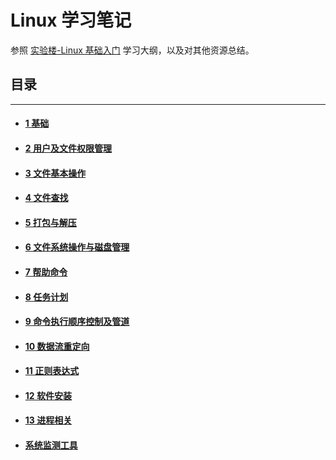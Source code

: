 # Linux 学习笔记

参照 [实验楼-Linux 基础入门](https://www.shiyanlou.com/courses/1) 学习大纲，以及对其他资源总结。

## 目录

***

+ #### [1 基础](01基础.md)

+ #### [2 用户及文件权限管理](02用户及文件权限管理.md)

+ #### [3 文件基本操作](03文件基本操作.md)

+ #### [4 文件查找](04文件查找.md)

+ #### [5 打包与解压](05打包与解压.md)

+ #### [6 文件系统操作与磁盘管理](06文件系统操作与磁盘管理.md)

+ #### [7 帮助命令](07帮助命令.md)

+ #### [8 任务计划](08任务计划.md)

+ #### [9 命令执行顺序控制及管道](09命令执行顺序控制及管道.md)

+ #### [10 数据流重定向](10数据流重定向.md)

+ #### [11 正则表达式](11正则表达式.md)

+ #### [12 软件安装](12软件安装.md)

+ #### [13 进程相关](13进程相关.md)

+ #### [系统监测工具](/计算机网络/《Linux高性能服务器编程》/17系统监测工具.md)